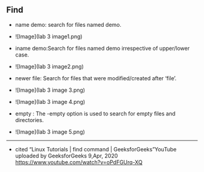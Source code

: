 **Find**
----------------------------------------------------------------------------------------
* name demo: search for files named demo.
* ![Image](lab 3 image1.png)

* iname demo:Search for files named demo irrespective of upper/lower case.
* ![Image](lab 3 image2.png)

* newer file: Search for files that were modified/created after ‘file’.
* ![Image](lab 3 image 3.png)
* ![Image](lab 3 image 4.png)

* empty : The -empty option is used to search for empty files and directories.
* ![Image](lab 3 image 5.png)
-----------------------------------------------------------------------------------------
* cited 
“Linux Tutorials | find command | GeeksforGeeks”YouTube uploaded by GeeksforGeeks 9,Apr, 2020 https://www.youtube.com/watch?v=oPdFGUrq-XQ  
